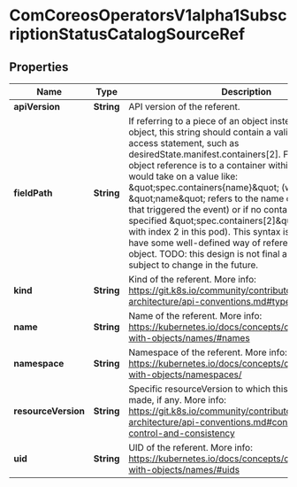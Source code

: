 
# ComCoreosOperatorsV1alpha1SubscriptionStatusCatalogSourceRef

## Properties
Name | Type | Description | Notes
------------ | ------------- | ------------- | -------------
**apiVersion** | **String** | API version of the referent. |  [optional]
**fieldPath** | **String** | If referring to a piece of an object instead of an entire object, this string should contain a valid JSON/Go field access statement, such as desiredState.manifest.containers[2]. For example, if the object reference is to a container within a pod, this would take on a value like: \&quot;spec.containers{name}\&quot; (where \&quot;name\&quot; refers to the name of the container that triggered the event) or if no container name is specified \&quot;spec.containers[2]\&quot; (container with index 2 in this pod). This syntax is chosen only to have some well-defined way of referencing a part of an object. TODO: this design is not final and this field is subject to change in the future. |  [optional]
**kind** | **String** | Kind of the referent. More info: https://git.k8s.io/community/contributors/devel/sig-architecture/api-conventions.md#types-kinds |  [optional]
**name** | **String** | Name of the referent. More info: https://kubernetes.io/docs/concepts/overview/working-with-objects/names/#names |  [optional]
**namespace** | **String** | Namespace of the referent. More info: https://kubernetes.io/docs/concepts/overview/working-with-objects/namespaces/ |  [optional]
**resourceVersion** | **String** | Specific resourceVersion to which this reference is made, if any. More info: https://git.k8s.io/community/contributors/devel/sig-architecture/api-conventions.md#concurrency-control-and-consistency |  [optional]
**uid** | **String** | UID of the referent. More info: https://kubernetes.io/docs/concepts/overview/working-with-objects/names/#uids |  [optional]



